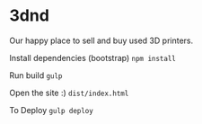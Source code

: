 # 3dnd

Our happy place to sell and buy used 3D printers.

Install dependencies (bootstrap)
`npm install`

Run build
`gulp`

Open the site :)
`dist/index.html`

To Deploy
`gulp deploy`